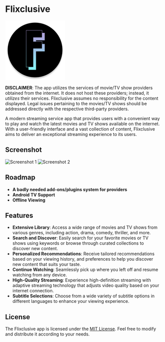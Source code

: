 # Flixclusive

![Flixclusive Logo](docs/logo.png?raw=true)

**DISCLAIMER**: The app utilizes the services of movie/TV show providers obtained from the internet. It does not host these providers; instead, it _utilizes_ their services. Flixclusive assumes no responsibility for the content displayed. Legal issues pertaining to the movies/TV shows should be addressed directly with the respective third-party providers.

A modern streaming service app that provides users with a convenient way to play and watch the latest movies and TV shows available on the internet. With a user-friendly interface and a vast collection of content, Flixclusive aims to deliver an exceptional streaming experience to its users.


## Screenshot
![Screenshot 1](/docs/flixclusive.gif?raw=true)
![Screenshot 2](/docs/flixclusive-player.gif?raw=true)

## Roadmap
- **A badly needed add-ons/plugins system for providers**
- **Android TV Support**
- **Offline Viewing**

## Features

- **Extensive Library**: Access a wide range of movies and TV shows from various genres, including action, drama, comedy, thriller, and more.
- **Search and Discover**: Easily search for your favorite movies or TV shows using keywords or browse through curated collections to discover new content.
- **Personalized Recommendations**: Receive tailored recommendations based on your viewing history, and preferences to help you discover new content that suits your taste.
- **Continue Watching**: Seamlessly pick up where you left off and resume watching from any device.
- **High-Quality Streaming**: Experience high-definition streaming with adaptive streaming technology that adjusts video quality based on your internet connection.
- **Subtitle Selections**: Choose from a wide variety of subtitle options in different languages to enhance your viewing experience.

## License
The Flixclusive app is licensed under the [MIT License](LICENSE). Feel free to modify and distribute it according to your needs.